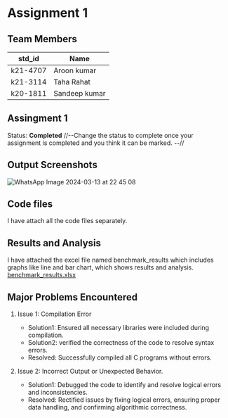 # Assignment 1
## Team Members
|std_id|Name|
|--------|-|
|k21-4707|Aroon kumar|
|k21-3114|Taha Rahat|
|k20-1811|Sandeep kumar|
## Assingment 1 ##
Status: **Completed**
//--Change the status to complete once your assignment is completed and you think it can be marked. --//
## Output Screenshots
![WhatsApp Image 2024-03-13 at 22 45 08](https://github.com/NUCES-Khi/matrixtimesvector-team-9/assets/163070678/21d5623f-b308-43d0-9036-0cb8d1d66981)
## Code files
I have attach all the code files separately.
## Results and Analysis
I have attached the excel file named benchmark_results which includes graphs like line and bar chart, which shows results and analysis.
[benchmark_results.xlsx](https://github.com/NUCES-Khi/matrixtimesvector-team-9/files/14619314/benchmark_results.xlsx)


## Major Problems Encountered
1. Issue 1: Compilation Error
    - Solution1: Ensured all necessary libraries were included during compilation.
    - Solution2: verified the correctness of the code to resolve syntax errors.
    - Resolved: Successfully compiled all C programs without errors.

3. Issue 2: Incorrect Output or Unexpected Behavior. 
    - Solution1: Debugged the code to identify and resolve logical errors and inconsistencies.
    - Resolved: Rectified issues by fixing logical errors, ensuring proper data handling, and confirming algorithmic correctness.

